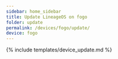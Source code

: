 ```yaml
---
sidebar: home_sidebar
title: Update LineageOS on fogo
folder: update
permalink: /devices/fogo/update/
device: fogo
---
```

{% include templates/device_update.md %}
